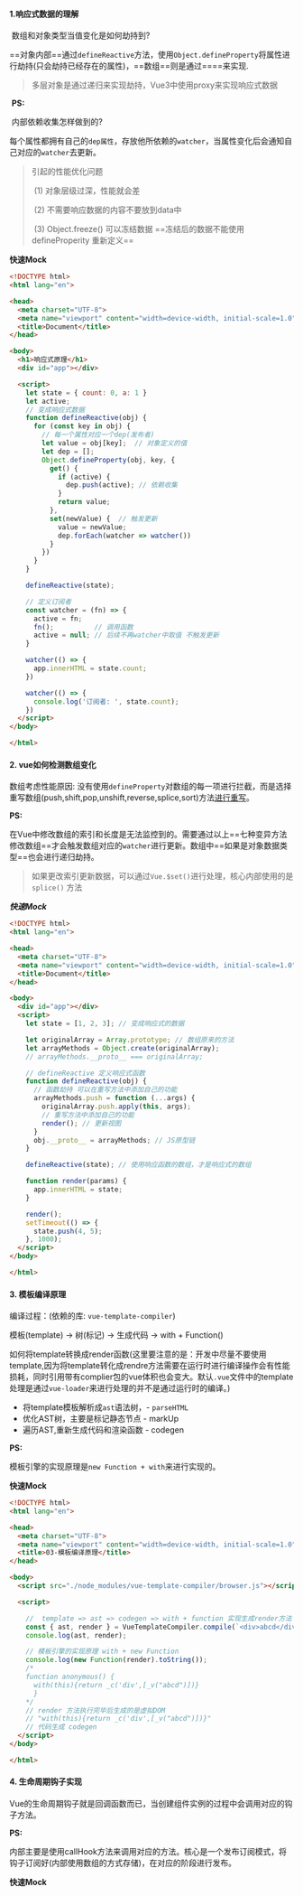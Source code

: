 #### 1.响应式数据的理解

​	数组和对象类型当值变化是如何劫持到?

​	==对象内部==通过`defineReactive`方法，使用`Object.defineProperty`将属性进行劫持(只会劫持已经存在的属性)，==数组==则是通过====来实现.

> 多层对象是通过递归来实现劫持，Vue3中使用proxy来实现响应式数据

​	**PS:**

​	内部依赖收集怎样做到的?

​	每个属性都拥有自己的`dep属性`，存放他所依赖的`watcher`，当属性变化后会通知自己对应的`watcher`去更新。

> 引起的性能优化问题
>
> ​	(1) 对象层级过深，性能就会差
>
> ​	(2) 不需要响应数据的内容不要放到data中
>
> ​	(3) Object.freeze() 可以冻结数据 ==冻结后的数据不能使用defineProperity 重新定义==

**快速Mock**

```html
<!DOCTYPE html>
<html lang="en">

<head>
  <meta charset="UTF-8">
  <meta name="viewport" content="width=device-width, initial-scale=1.0">
  <title>Document</title>
</head>

<body>
  <h1>响应式原理</h1>
  <div id="app"></div>

  <script>
    let state = { count: 0, a: 1 }
    let active;
    // 变成响应式数据
    function defineReactive(obj) {
      for (const key in obj) {
        // 每一个属性对应一个dep(发布者)
        let value = obj[key];  // 对象定义的值
        let dep = [];
        Object.defineProperty(obj, key, {
          get() {
            if (active) {
              dep.push(active); // 依赖收集
            }
            return value;
          },
          set(newValue) {  // 触发更新
            value = newValue;
            dep.forEach(watcher => watcher())
          }
        })
      }
    }

    defineReactive(state);

    // 定义订阅者
    const watcher = (fn) => {
      active = fn;
      fn();          // 调用函数
      active = null; // 后续不再watcher中取值 不触发更新
    }

    watcher(() => {
      app.innerHTML = state.count;
    })

    watcher(() => {
      console.log('订阅者: ', state.count);
    })
  </script>
</body>

</html>
```

#### 2. vue如何检测数组变化

数组考虑性能原因: 没有使用`defineProperty`对数组的每一项进行拦截，而是选择重写数组(push,shift,pop,unshift,reverse,splice,sort)方法<u>进行重写</u>。

**PS:**

在Vue中修改数组的索引和长度是无法监控到的。需要通过以上==七种变异方法修改数组==才会触发数组对应的`watcher`进行更新。数组中==如果是对象数据类型==也会进行递归劫持。

> 如果更改索引更新数据，可以通过`Vue.$set()`进行处理，核心内部使用的是`splice()` 方法

***快速Mock***

```html
<!DOCTYPE html>
<html lang="en">

<head>
  <meta charset="UTF-8">
  <meta name="viewport" content="width=device-width, initial-scale=1.0">
  <title>Document</title>
</head>

<body>
  <div id="app"></div>
  <script>
    let state = [1, 2, 3]; // 变成响应式的数据

    let originalArray = Array.prototype; // 数组原来的方法
    let arrayMethods = Object.create(originalArray);
    // arrayMethods.__proto__ === originalArray;

    // defineReactive 定义响应式函数
    function defineReactive(obj) {
      // 函数劫持 可以在重写方法中添加自己的功能
      arrayMethods.push = function (...args) {
        originalArray.push.apply(this, args);
        // 重写方法中添加自己的功能
        render(); // 更新视图
      }
      obj.__proto__ = arrayMethods; // JS原型链
    }

    defineReactive(state); // 使用响应函数的数组，才是响应式的数组

    function render(params) {
      app.innerHTML = state;
    }

    render();
    setTimeout(() => {
      state.push(4, 5);
    }, 1000);
  </script>
</body>

</html>
```

#### 3. 模板编译原理

编译过程：(依赖的库: `vue-template-compiler`)

模板(template) -> 树(标记) -> 生成代码 -> with + Function()

如何将template转换成render函数(这里要注意的是：开发中尽量不要使用template,因为将template转化成rendre方法需要在运行时进行编译操作会有性能损耗，同时引用带有complier包的vue体积也会变大。默认`.vue`文件中的template处理是通过`vue-loader`来进行处理的并不是通过运行时的编译。)

- 将template模板解析成`ast`语法树，- `parseHTML`
- 优化AST树，主要是标记静态节点 - markUp
- 遍历AST,重新生成代码和渲染函数 - codegen

**PS:**

模板引擎的实现原理是`new Function + with`来进行实现的。

**快速Mock**

```html
<!DOCTYPE html>
<html lang="en">

<head>
  <meta charset="UTF-8">
  <meta name="viewport" content="width=device-width, initial-scale=1.0">
  <title>03-模板编译原理</title>
</head>

<body>
  <script src="./node_modules/vue-template-compiler/browser.js"></script>

  <script>

    //  template => ast => codegen => with + function 实现生成render方法
    const { ast, render } = VueTemplateCompiler.compile(`<div>abcd</div>`);
    console.log(ast, render);

    // 模板引擎的实现原理 with + new Function
    console.log(new Function(render).toString());
    /*
    function anonymous() {
      with(this){return _c('div',[_v("abcd")])}
      }
    */
    // render 方法执行完毕后生成的是虚拟DOM
    // "with(this){return _c('div',[_v("abcd")])}"
    // 代码生成 codegen 
  </script>
</body>

</html>
```

#### 4. 生命周期钩子实现

Vue的生命周期钩子就是回调函数而已，当创建组件实例的过程中会调用对应的钩子方法。

**PS:**

内部主要是使用callHook方法来调用对应的方法。核心是一个发布订阅模式，将钩子订阅好(内部使用数组的方式存储)，在对应的阶段进行发布。

**快速Mock**



